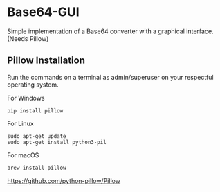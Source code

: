 
# Base64-GUI

Simple implementation of a Base64 converter with a graphical interface. (Needs Pillow)


## Pillow Installation

Run the commands on a terminal as admin/superuser on your respectful operating system.

For Windows
    
    pip install pillow

For Linux
    
    sudo apt-get update
    sudo apt-get install python3-pil
    
 
For macOS

    brew install pillow

 
https://github.com/python-pillow/Pillow
